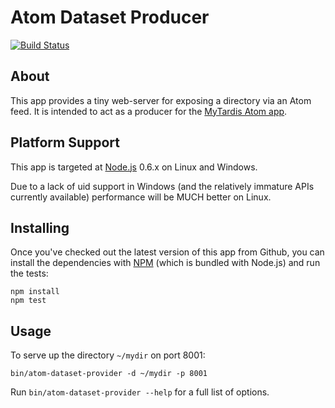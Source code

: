 Atom Dataset Producer
=====================

[![Build Status](https://secure.travis-ci.org/tjdett/atom-dataset-provider.png)](http://travis-ci.org/tjdett/atom-dataset-provider)

About
-----

This app provides a tiny web-server for exposing a directory via an Atom feed.
It is intended to act as a producer for the [MyTardis Atom app][atom-app].

Platform Support
----------------

This app is targeted at [Node.js][nodejs] 0.6.x on Linux and Windows.

Due to a lack of uid support in Windows (and the relatively immature APIs
currently available) performance will be MUCH better on Linux.


Installing
----------

Once you've checked out the latest version of this app from Github, you can 
install the dependencies with [NPM][npm] (which is bundled with Node.js) 
and run the tests:

    npm install
    npm test

Usage
-----

To serve up the directory `~/mydir` on port 8001:

    bin/atom-dataset-provider -d ~/mydir -p 8001

Run `bin/atom-dataset-provider --help` for a full list of options.

[atom-app]: https://github.com/tjdett/mytardis-app-atom
[nodejs]: http://nodejs.org/
[npm]: http://npmjs.org/
